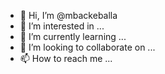 - 👋 Hi, I’m @mbackeballa
- 👀 I’m interested in ...
- 🌱 I’m currently learning ...
- 💞️ I’m looking to collaborate on ...
- 📫 How to reach me ...

<!---
mbackeballa/mbackeballa is a ✨ special ✨ repository because its `README.md` (this file) appears on your GitHub profile.
You can click the Preview link to take a look at your changes.
--->
